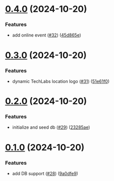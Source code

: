 # [0.4.0](https://github.com/TechLabs-Global/radar2/compare/0.3.0...0.4.0) (2024-10-20)


### Features

* add online event ([#32](https://github.com/TechLabs-Global/radar2/issues/32)) ([45d865e](https://github.com/TechLabs-Global/radar2/commit/45d865ee880a8daba10f68771969e10268346853))



# [0.3.0](https://github.com/TechLabs-Global/radar2/compare/0.2.0...0.3.0) (2024-10-20)


### Features

* dynamic TechLabs location logo ([#31](https://github.com/TechLabs-Global/radar2/issues/31)) ([51e61f0](https://github.com/TechLabs-Global/radar2/commit/51e61f065e6e6dbd0e2c1fbc0c96dd3e46115e18))



# [0.2.0](https://github.com/TechLabs-Global/radar2/compare/0.1.0...0.2.0) (2024-10-20)


### Features

* initialize and seed db ([#29](https://github.com/TechLabs-Global/radar2/issues/29)) ([23285ae](https://github.com/TechLabs-Global/radar2/commit/23285ae2d9ab7c1fc70a2b42c32e7b5d3a2fd561))



# [0.1.0](https://github.com/TechLabs-Global/radar2/compare/9a0dfe9a98f165fde2d5f48c41e0e92f67e5526c...0.1.0) (2024-10-20)


### Features

* add DB support ([#28](https://github.com/TechLabs-Global/radar2/issues/28)) ([9a0dfe9](https://github.com/TechLabs-Global/radar2/commit/9a0dfe9a98f165fde2d5f48c41e0e92f67e5526c))



